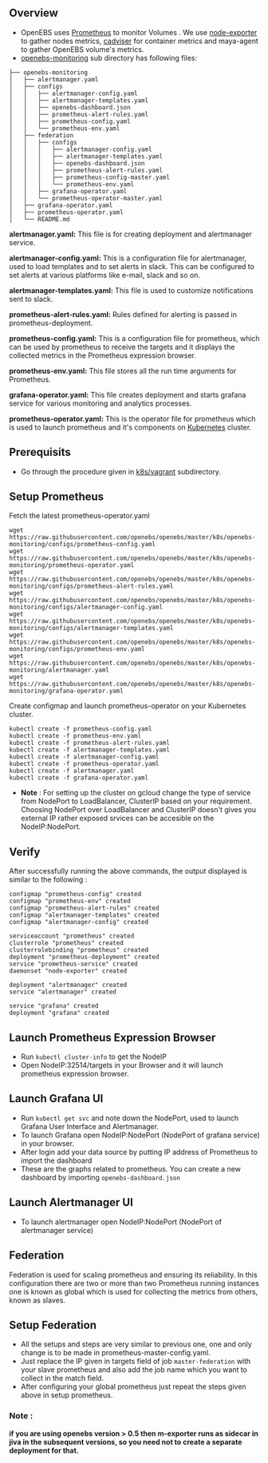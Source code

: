 ## Overview
* OpenEBS uses [Prometheus](https://github.com/prometheus/prometheus) to  monitor Volumes . We use [node-exporter](https://github.com/prometheus/node_exporter) to gather nodes metrics, [cadviser](https://github.com/google/cadvisor) for container metrics and maya-agent to gather OpenEBS volume's metrics.
* [openebs-monitoring](https://github.com/openebs/openebs/tree/master/k8s/openebs-monitoring) sub directory has following files:
```
├── openebs-monitoring
│   ├── alertmanager.yaml
│   ├── configs
│   │   ├── alertmanager-config.yaml
│   │   ├── alertmanager-templates.yaml
│   │   ├── openebs-dashboard.json
│   │   ├── prometheus-alert-rules.yaml
│   │   ├── prometheus-config.yaml
│   │   └── prometheus-env.yaml
│   ├── federation
│   │   ├── configs
│   │   │   ├── alertmanager-config.yaml
│   │   │   ├── alertmanager-templates.yaml
│   │   │   ├── openebs-dashboard.json
│   │   │   ├── prometheus-alert-rules.yaml
│   │   │   ├── prometheus-config-master.yaml
│   │   │   └── prometheus-env.yaml
│   │   ├── grafana-operator.yaml
│   │   └── prometheus-operator-master.yaml
│   ├── grafana-operator.yaml
│   ├── prometheus-operator.yaml
│   └── README.md
```


**alertmanager.yaml:** This file is for creating deployment and alertmanager service.

**alertmanager-config.yaml:** This is a configuration file for alertmanager, used to load templates and to set alerts in slack. This can be configured to set alerts at various platforms like e-mail, slack and so on.

**alertmanager-templates.yaml:** This file is used to customize notifications sent to slack.

**prometheus-alert-rules.yaml:** Rules defined for alerting is passed  in prometheus-deployment.

**prometheus-config.yaml:**  This is a configuration file for prometheus, which can be used by prometheus to receive the targets and it displays the collected metrics in the Prometheus expression browser.

**prometheus-env.yaml:** This file stores all the run time arguments for Prometheus.

**grafana-operator.yaml:** This file creates deployment and starts grafana service for various monitoring and analytics processes.

**prometheus-operator.yaml:** This is the operator file for prometheus which is used to launch prometheus and it's components on [Kubernetes](https://github.com/kubernetes/kubernetes) cluster.

## Prerequisits
* Go through the procedure given in [k8s/vagrant](https://github.com/openebs/openebs/tree/master/k8s/vagrant) subdirectory.

## Setup Prometheus

Fetch the latest prometheus-operator.yaml
```
wget https://raw.githubusercontent.com/openebs/openebs/master/k8s/openebs-monitoring/configs/prometheus-config.yaml
wget https://raw.githubusercontent.com/openebs/openebs/master/k8s/openebs-monitoring/prometheus-operator.yaml
wget https://raw.githubusercontent.com/openebs/openebs/master/k8s/openebs-monitoring/configs/prometheus-alert-rules.yaml
wget https://raw.githubusercontent.com/openebs/openebs/master/k8s/openebs-monitoring/configs/alertmanager-config.yaml
wget https://raw.githubusercontent.com/openebs/openebs/master/k8s/openebs-monitoring/configs/alertmanager-templates.yaml
wget https://raw.githubusercontent.com/openebs/openebs/master/k8s/openebs-monitoring/configs/prometheus-env.yaml
wget https://raw.githubusercontent.com/openebs/openebs/master/k8s/openebs-monitoring/alertmanager.yaml
wget https://raw.githubusercontent.com/openebs/openebs/master/k8s/openebs-monitoring/grafana-operator.yaml

```
Create configmap and launch prometheus-operator on your Kubernetes cluster.
```
kubectl create -f prometheus-config.yaml
kubectl create -f prometheus-env.yaml
kubectl create -f prometheus-alert-rules.yaml
kubectl create -f alertmanager-templates.yaml
kubectl create -f alertmanager-config.yaml
kubectl create -f prometheus-operator.yaml
kubectl create -f alertmanager.yaml
kubectl create -f grafana-operator.yaml
```

- **Note** : For setting up the cluster on gcloud change the type of service
    from NodePort to LoadBalancer, ClusterIP based on your requirement. Choosing
    NodePort over LoadBalancer and ClusterIP doesn't gives you external IP
    rather exposed srvices can be accesible on the NodeIP:NodePort.
## Verify
After successfully running the above commands, the output displayed is similar to the following :
```
configmap "prometheus-config" created
configmap "prometheus-env" created
configmap "prometheus-alert-rules" created
configmap "alertmanager-templates" created
configmap "alertmanager-config" created

serviceaccount "prometheus" created
clusterrole "prometheus" created
clusterrolebinding "prometheus" created
deployment "prometheus-deployment" created
service "prometheus-service" created
daemonset "node-exporter" created

deployment "alertmanager" created
service "alertmanager" created

service "grafana" created
deployment "grafana" created
```
## Launch Prometheus Expression Browser
* Run `kubectl cluster-info` to get the NodeIP
* Open NodeIP:32514/targets in your Browser  and it will launch prometheus expression browser.
## Launch Grafana UI
* Run `kubectl get svc` and note down the NodePort, used to launch Grafana User Interface and Alertmanager.
* To launch Grafana open NodeIP:NodePort  (NodePort of grafana service) in your browser.
* After login add your data source by putting IP address of Prometheus to import the dashboard
* These are the graphs related to prometheus. You can create a new dashboard by importing `openebs-dashboard.json`
## Launch Alertmanager UI
* To launch alertmanager open NodeIP:NodePort (NodePort of alertmanager service)

## Federation
Federation is used for scaling prometheus and ensuring its reliability. In this configuration there are two or more than two Prometheus running instances one is known as global which is used for collecting the metrics from others, known as slaves.
## Setup Federation
* All the setups and steps are very similar to previous one, one and only change is to be made in prometheus-master-config.yaml.
* Just replace the IP given in targets field of job `master-federation` with your slave prometheus and also add the job name which you want to collect in the match field.
* After configuring your global prometheus just repeat the steps given above in setup prometheus.

### Note : 
**if you are using openebs version > 0.5 then m-exporter runs as sidecar in jiva in the subsequent versions, so you need not to create a separate deployment for that.**
